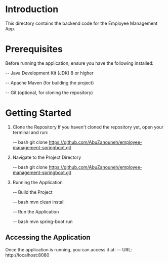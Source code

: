 # Introduction
This directory contains the backend code for the Employee Management App.

# Prerequisites
Before running the application, ensure you have the following installed:

-- Java Development Kit (JDK) 8 or higher

-- Apache Maven (for building the project)

-- Git (optional, for cloning the repository)

# Getting Started
1. Clone the Repository
   If you haven't cloned the repository yet, open your terminal and run:
   
   -- bash
    git clone https://github.com/AbuZanouneh/employee-management-springboot.git


2. Navigate to the Project Directory

   -- bash
    git clone https://github.com/AbuZanouneh/employee-management-springboot.git

3. Running the Application

   -- Build the Project
   
    -- bash
       mvn clean install

   -- Run the Application

    -- bash
       mvn spring-boot:run

## Accessing the Application

Once the application is running, you can access it at:
-- URL: http://localhost:8080








